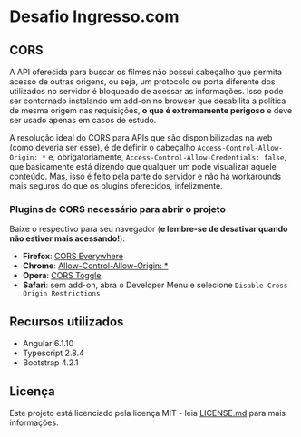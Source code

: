 # Desafio Ingresso.com

## CORS
A API oferecida para buscar os filmes não possui cabeçalho que permita acesso de outras origens, ou seja, um protocolo ou porta diferente dos utilizados no servidor é bloqueado de acessar as informações. Isso pode ser contornado instalando um add-on no browser que desabilita a política de mesma origem nas requisições, **o que é extremamente perigoso** e deve ser usado apenas em casos de estudo. 

A resolução ideal do CORS para APIs que são disponibilizadas na web (como deveria ser esse), é de definir o cabeçalho `Access-Control-Allow-Origin: *` e, obrigatoriamente, `Access-Control-Allow-Credentials: false`, que basicamente está dizendo que qualquer um pode visualizar aquele conteúdo. Mas, isso é feito pela parte do servidor e não há workarounds mais seguros do que os plugins oferecidos, infelizmente.

### Plugins de CORS necessário para abrir o projeto
Baixe o respectivo para seu navegador (**e lembre-se de desativar quando não estiver mais acessando!**):

- **Firefox**: [CORS Everywhere](https://addons.mozilla.org/en-US/firefox/addon/cors-everywhere/)
- **Chrome**: [Allow-Control-Allow-Origin: *](https://chrome.google.com/webstore/detail/allow-control-allow-origi/nlfbmbojpeacfghkpbjhddihlkkiljbi?hl=en)
- **Opera**: [CORS Toggle](https://addons.opera.com/en/extensions/details/cors-toggle/)
- **Safari**: sem add-on, abra o Developer Menu e selecione `Disable Cross-Origin Restrictions`

## Recursos utilizados
- Angular 6.1.10
- Typescript 2.8.4
- Bootstrap 4.2.1

## Licença
Este projeto está licenciado pela licença MIT - leia [LICENSE.md](https://github.com/majorsaaam/Desafio-Ingresso/blob/master/LICENSE.md) para mais informações.